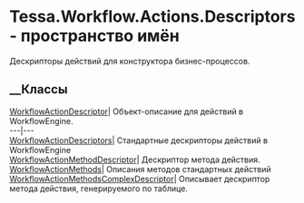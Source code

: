 # Tessa.Workflow.Actions.Descriptors - пространство имён
Дескрипторы действий для конструктора бизнес-процессов.
##  __Классы
[WorkflowActionDescriptor](T_Tessa_Workflow_Actions_Descriptors_WorkflowActionDescriptor.htm)|
Объект-описание для действий в WorkflowEngine.  
---|---  
[WorkflowActionDescriptors](T_Tessa_Workflow_Actions_Descriptors_WorkflowActionDescriptors.htm)|
Стандартные дескрипторы действий в WorkflowEngine  
[WorkflowActionMethodDescriptor](T_Tessa_Workflow_Actions_Descriptors_WorkflowActionMethodDescriptor.htm)|
Дескриптор метода действия.  
[WorkflowActionMethods](T_Tessa_Workflow_Actions_Descriptors_WorkflowActionMethods.htm)|
Описания методов стандартных действий  
[WorkflowActionMethodsComplexDescriptor](T_Tessa_Workflow_Actions_Descriptors_WorkflowActionMethodsComplexDescriptor.htm)|
Описывает дескриптор метода действия, генерируемого по таблице.
